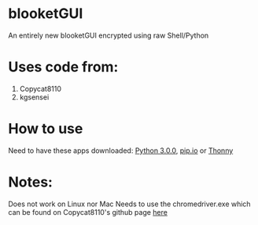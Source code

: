 # blooketGUI
An entirely new blooketGUI encrypted using raw Shell/Python

# Uses code from:
1) Copycat8110
2) kgsensei

# How to use
Need to have these apps downloaded: [Python 3.0.0]([url](https://python.org/download/releases/3.0)), [pip.io]([url](https://pip.pypa.io/en/stable/cli/pip_download)) or [Thonny](Thonny.org/download)

# Notes:
Does not work on Linux nor Mac
Needs to use the chromedriver.exe which can be found on Copycat8110's github page [here]([url](https://raw.githubusercontent.com/Copycat8110/Blooket-Hack-GUI/main/chromedriver.exe))
